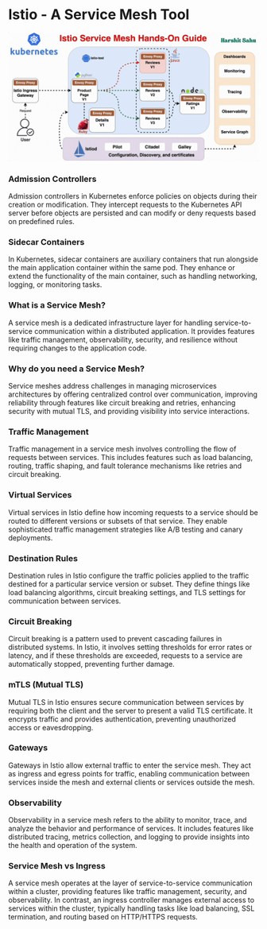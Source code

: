 # Istio - A Service Mesh Tool

![image](https://github.com/harshitsahu2311/Istio-Guide-for-DevOps/blob/main/istio.gif)

### Admission Controllers

Admission controllers in Kubernetes enforce policies on objects during their creation or modification. They intercept requests to the Kubernetes API server before objects are persisted and can modify or deny requests based on predefined rules.

### Sidecar Containers

In Kubernetes, sidecar containers are auxiliary containers that run alongside the main application container within the same pod. They enhance or extend the functionality of the main container, such as handling networking, logging, or monitoring tasks.

### What is a Service Mesh?

A service mesh is a dedicated infrastructure layer for handling service-to-service communication within a distributed application. It provides features like traffic management, observability, security, and resilience without requiring changes to the application code.

### Why do you need a Service Mesh?

Service meshes address challenges in managing microservices architectures by offering centralized control over communication, improving reliability through features like circuit breaking and retries, enhancing security with mutual TLS, and providing visibility into service interactions.

### Traffic Management

Traffic management in a service mesh involves controlling the flow of requests between services. This includes features such as load balancing, routing, traffic shaping, and fault tolerance mechanisms like retries and circuit breaking.

### Virtual Services

Virtual services in Istio define how incoming requests to a service should be routed to different versions or subsets of that service. They enable sophisticated traffic management strategies like A/B testing and canary deployments.

### Destination Rules

Destination rules in Istio configure the traffic policies applied to the traffic destined for a particular service version or subset. They define things like load balancing algorithms, circuit breaking settings, and TLS settings for communication between services.

### Circuit Breaking

Circuit breaking is a pattern used to prevent cascading failures in distributed systems. In Istio, it involves setting thresholds for error rates or latency, and if these thresholds are exceeded, requests to a service are automatically stopped, preventing further damage.

### mTLS (Mutual TLS)

Mutual TLS in Istio ensures secure communication between services by requiring both the client and the server to present a valid TLS certificate. It encrypts traffic and provides authentication, preventing unauthorized access or eavesdropping.

### Gateways

Gateways in Istio allow external traffic to enter the service mesh. They act as ingress and egress points for traffic, enabling communication between services inside the mesh and external clients or services outside the mesh.

### Observability

Observability in a service mesh refers to the ability to monitor, trace, and analyze the behavior and performance of services. It includes features like distributed tracing, metrics collection, and logging to provide insights into the health and operation of the system.

### Service Mesh vs Ingress

A service mesh operates at the layer of service-to-service communication within a cluster, providing features like traffic management, security, and observability. In contrast, an ingress controller manages external access to services within the cluster, typically handling tasks like load balancing, SSL termination, and routing based on HTTP/HTTPS requests.


